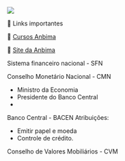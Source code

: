 ![](https://www.alura.com.br/assets/api/share/curso-certificacoes-anbima-cpa-10-cpa-20.png)

🔗 Links importantes

📌 [Cursos Anbima](https://cursos.anbima.com.br/conteudo/centralUsuario/CadastroCliente.asp)

📌 [Site da Anbima](https://www.anbima.com.br/)

Sistema financeiro nacional - SFN

Conselho Monetário Nacional - CMN
- Ministro da Economia
- Presidente do Banco Central
- 

Banco Central - BACEN
Atribuições:
- Emitir papel e moeda
- Controle de crédito.

Conselho de Valores Mobiliários - CVM
